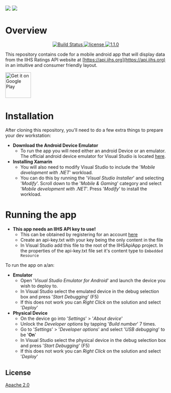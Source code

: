 ![](http://www.iihs.org/frontend/images/logohq.svg) ![](https://developer.android.com/images/brand/Android_Robot_100.png)
---

# Overview

<p align="center">
	<a href="https://github.com/MrPickles2009/iihs-api-example-app" rel="nofollow">
		<img src="https://img.shields.io/badge/build-passing-brightgreen.svg" alt="Build Status">
	</a>  
  <a href="https://github.com/MrPickles2009/iihs-api-example-app/blob/github/License.md">
		<img src="https://img.shields.io/badge/license-Apache%202.0-yellowgreen.svg" alt="license">
	</a>
	<a href="https://github.com/MrPickles2009/iihs-api-example-app/releases">
		<img src="https://img.shields.io/badge/release-v1.1.0-blue.svg" alt="1.1.0">
	</a>
</p>

This repository contains code for a mobile android app that will display data from the IIHS Ratings API website at [https://api.iihs.org](https://api.iihs.org) in an intuitive and consumer friendly layout.

<a href='https://play.google.com/store/apps/details?id=com.brokencapodevelopment.iihsapiapp&pcampaignid=MKT-Other-global-all-co-prtnr-py-PartBadge-Mar2515-1'><img alt='Get it on Google Play' src='https://play.google.com/intl/en_us/badges/images/generic/en_badge_web_generic.png' height='80px'/></a>

# Installation

After cloning this repository, you'll need to do a few extra things to prepare your dev workstation:

- **Download the Android Device Emulator**
  - To run the app you will need either an android Device or an emulator. The official android device emulator for Visual Studio is located [here](https://www.visualstudio.com/vs/msft-android-emulator/).
- **Installing Xamarin**
  - You will also need to modify Visual Studio to include the '_Mobile development with .NET_' workload.
  - You can do this by running the '_Visual Studio Installer_' and selecting '_Modify_'. Scroll down to the '_Mobile & Gaming_' category and select '_Mobile development with .NET_'. Press '_Modify_' to install the workload.

# Running the app

- **This app needs an IIHS API key to use!**
  - This can be obtained by registering for an account [here](http://api.iihs.org/account/register)
  - Create an api-key.txt with your key being the only content in the file
  - In Visual Studio add this file to the root of the IIHSApiApp project.  In the properties of the api-key.txt file set it's content type to ```Embedded Resource```

To run the app on a/an:

- **Emulator**
  - Open '_Visual Studio Emulator for Android_' and launch the device you wish to deploy to.
  - In Visual Studio select the emulated device in the debug selection box and press '_Start Debugging_' (F5)
  - If this does not work you can _Right Click_ on the solution and select '_Deploy_'
- **Physical Device**
  - On the device go into '_Settings_' > '_About device_'
  - Unlock the _Developer options_ by tapping '_Build number_' 7 times.
  - Go to '_Settings_' > '_Developer options_' and select '_USB debugging_' to be '**On**'
  - In Visual Studio select the physical device in the debug selection box and press '_Start Debugging_' (F5)
  - If this does not work you can _Right Click_ on the solution and select '_Deploy_'
  
## License

[Apache 2.0](License.md)
